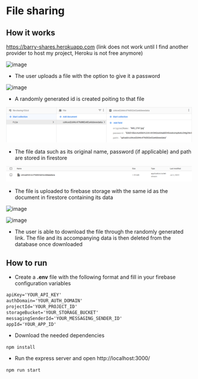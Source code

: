 # File sharing

## How it works

https://barry-shares.herokuapp.com (link does not work until I find another provider to host my project, Heroku is not free anymore)

![image](https://github.com/user-attachments/assets/c156eedc-b06c-4830-88a5-53d89904d1f4)

- The user uploads a file with the option to give it a password

![image](https://github.com/user-attachments/assets/23ac6f0f-bef9-4f72-8b55-45cdeab29f8d)

- A randomly generated id is created poiting to that file

![](images/IMG3.png)

- The file data such as its original name, password (if applicable) and path are stored in firestore

![](images/IMG4.png)

- The file is uploaded to firebase storage with the same id as the document in firestore containing its data

![image](https://github.com/user-attachments/assets/c32b54aa-47bc-4e94-b49c-4c78bfa63b22)

![image](https://github.com/user-attachments/assets/9a84c698-9eac-41db-bd60-f21d34bc2b66)

- The user is able to download the file through the randomly generated link. The file and its accompanying data is then deleted from the database once downloaded

## How to run

- Create a **.env** file with the following format and fill in your firebase configuration variables

```
apiKey='YOUR_API_KEY'
authDomain='YOUR_AUTH_DOMAIN'
projectId='YOUR_PROJECT_ID'
storageBucket='YOUR_STORAGE_BUCKET'
messagingSenderId='YOUR_MESSAGING_SENDER_ID'
appId='YOUR_APP_ID'
```

- Download the needed dependencies

`npm install`

- Run the express server and open http://localhost:3000/

`npm run start`
